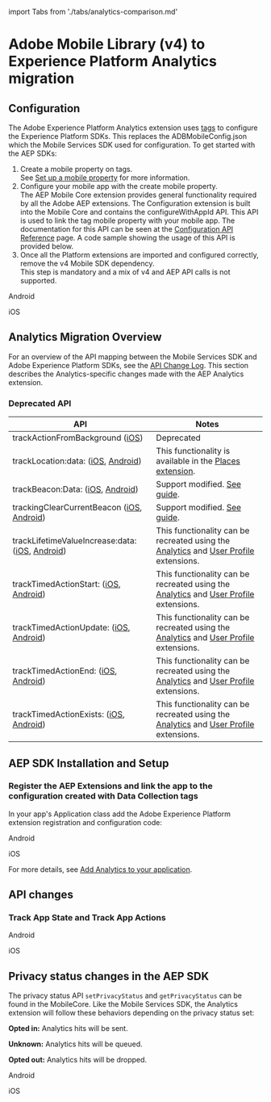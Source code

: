 import Tabs from './tabs/analytics-comparison.md'

# Adobe Mobile Library (v4) to Experience Platform Analytics migration

## Configuration

The Adobe Experience Platform Analytics extension uses [tags](https://experience.adobe.com/#/data-collection/) to configure the Experience Platform SDKs. This replaces the ADBMobileConfig.json which the Mobile Services SDK used for configuration. To get started with the AEP SDKs:

1. Create a mobile property on tags. <br/>See [Set up a mobile property](../../getting-started/create-a-mobile-property.md) for more information.
2. Configure your mobile app with the create mobile property.<br/>The AEP Mobile Core extension provides general functionality required by all the Adobe AEP extensions. The Configuration extension is built into the Mobile Core and contains the configureWithAppId API. This API is used to link the tag mobile property with your mobile app. The documentation for this API can be seen at the [Configuration API Reference](../../mobile-core/configuration/api-reference.md#configurewithappid) page. A code sample showing the usage of this API is provided below.
3. Once all the Platform extensions are imported and configured correctly, remove the v4 Mobile SDK dependency. <br/>This step is mandatory and a mix of v4 and AEP API calls is not supported.

<TabsBlock orientation="horizontal" slots="heading, content" repeat="2"/>

Android

<Tabs query="platform=android&task=config"/>

iOS

<Tabs query="platform=ios&task=config"/>

## Analytics Migration Overview

For an overview of the API mapping between the Mobile Services SDK and Adobe Experience Platform SDKs, see the [API Change Log](./api-changelog.md). This section describes the Analytics-specific changes made with the AEP Analytics extension.

### Deprecated API

| API | Notes |
|---|---|
| trackActionFromBackground ([iOS](https://experienceleague.adobe.com/docs/mobile-services/ios/analytics-ios/actions.html)) | Deprecated |
| trackLocation:data: ([iOS](https://experienceleague.adobe.com/docs/mobile-services/ios/location-ios/geo-poi.html), [Android](https://experienceleague.adobe.com/docs/mobile-services/android/location/geo-poi.html)) | This functionality is available in the [Places extension](../../places/index.md). |
| trackBeacon:Data: ([iOS](https://experienceleague.adobe.com/docs/mobile-services/ios/location-ios/ibeacon.html), [Android](https://experienceleague.adobe.com/docs/mobile-services/android/location/beacon.html)) | Support modified. [See guide](../../adobe-analytics/track-beacon.md). |
| trackingClearCurrentBeacon ([iOS](https://experienceleague.adobe.com/docs/mobile-services/ios/location-ios/ibeacon.html), [Android](https://experienceleague.adobe.com/docs/mobile-services/android/location/beacon.html)) | Support modified. [See guide](../../adobe-analytics/track-beacon.md). |
| trackLifetimeValueIncrease:data: ([iOS](https://experienceleague.adobe.com/docs/mobile-services/ios/analytics-ios/lifetime-value.html), [Android](https://experienceleague.adobe.com/docs/mobile-services/android/analytics-android/lifetime-value.html)) | This functionality can be recreated using the [Analytics](../../adobe-analytics/index.md) and [User Profile](../../profile/index.md) extensions.
| trackTimedActionStart: ([iOS](https://experienceleague.adobe.com/docs/mobile-services/ios/analytics-ios/timed-actions.html), [Android](https://experienceleague.adobe.com/docs/mobile-services/android/analytics-android/timed-actions.html)) | This functionality can be recreated using the [Analytics](../../adobe-analytics/index.md) and [User Profile](../../profile/index.md) extensions.
| trackTimedActionUpdate: ([iOS](https://experienceleague.adobe.com/docs/mobile-services/ios/analytics-ios/timed-actions.html), [Android](https://experienceleague.adobe.com/docs/mobile-services/android/analytics-android/timed-actions.html)) | This functionality can be recreated using the [Analytics](../../adobe-analytics/index.md) and [User Profile](../../profile/index.md) extensions.
| trackTimedActionEnd: ([iOS](https://experienceleague.adobe.com/docs/mobile-services/ios/analytics-ios/timed-actions.html), [Android](https://experienceleague.adobe.com/docs/mobile-services/android/analytics-android/timed-actions.html)) | This functionality can be recreated using the [Analytics](../../adobe-analytics/index.md) and [User Profile](../../profile/index.md) extensions.
| trackTimedActionExists: ([iOS](https://experienceleague.adobe.com/docs/mobile-services/ios/analytics-ios/timed-actions.html), [Android](https://experienceleague.adobe.com/docs/mobile-services/android/analytics-android/timed-actions.html)) | This functionality can be recreated using the [Analytics](../../adobe-analytics/index.md) and [User Profile](../../profile/index.md) extensions.

## AEP SDK Installation and Setup

### Register the AEP Extensions and link the app to the configuration created with Data Collection tags

In your app's Application class add the Adobe Experience Platform extension registration and configuration code:

<TabsBlock orientation="horizontal" slots="heading, content" repeat="2"/>

Android

<Tabs query="platform=android&task=aep-install"/>

iOS

<Tabs query="platform=ios&task=aep-install"/>

For more details, see [Add Analytics to your application](../adobe-analytics/index.md#add-analytics-to-your-application).

## API changes

### Track App State and Track App Actions

<TabsBlock orientation="horizontal" slots="heading, content" repeat="2"/>

Android

<Tabs query="platform=android&task=api-changes"/>

iOS

<Tabs query="platform=ios&task=api-changes"/>

## Privacy status changes in the AEP SDK

The privacy status API `setPrivacyStatus` and `getPrivacyStatus` can be found in the MobileCore. Like the Mobile Services SDK, the Analytics extension will follow these behaviors depending on the privacy status set:

**Opted in:** Analytics hits will be sent.

**Unknown:** Analytics hits will be queued.

**Opted out:** Analytics hits will be dropped.

<TabsBlock orientation="horizontal" slots="heading, content" repeat="2"/>

Android

<Tabs query="platform=android&task=privacy-changes"/>

iOS

<Tabs query="platform=ios&task=privacy-changes"/>
